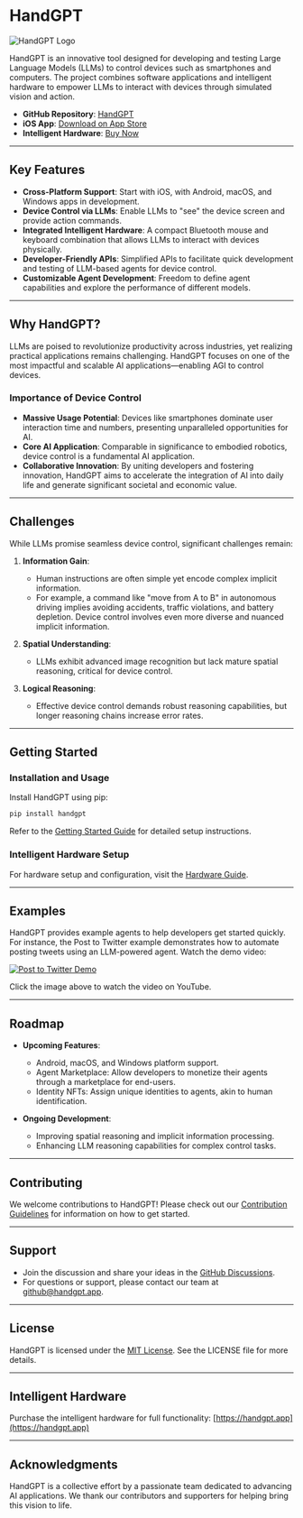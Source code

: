 # HandGPT

![HandGPT Logo](https://handgpt.app/logo.png)

HandGPT is an innovative tool designed for developing and testing Large Language Models (LLMs) to control devices such as smartphones and computers. The project combines software applications and intelligent hardware to empower LLMs to interact with devices through simulated vision and action.

- **GitHub Repository**: [HandGPT](https://github.com/handgpt/HandGPT)
- **iOS App**: [Download on App Store](https://apps.apple.com/us/app/handgpt/id6737915559)
- **Intelligent Hardware**: [Buy Now](https://handgpt.app)

---

## Key Features

- **Cross-Platform Support**: Start with iOS, with Android, macOS, and Windows apps in development.
- **Device Control via LLMs**: Enable LLMs to "see" the device screen and provide action commands.
- **Integrated Intelligent Hardware**: A compact Bluetooth mouse and keyboard combination that allows LLMs to interact with devices physically.
- **Developer-Friendly APIs**: Simplified APIs to facilitate quick development and testing of LLM-based agents for device control.
- **Customizable Agent Development**: Freedom to define agent capabilities and explore the performance of different models.

---

## Why HandGPT?

LLMs are poised to revolutionize productivity across industries, yet realizing practical applications remains challenging. HandGPT focuses on one of the most impactful and scalable AI applications—enabling AGI to control devices.

### Importance of Device Control

- **Massive Usage Potential**: Devices like smartphones dominate user interaction time and numbers, presenting unparalleled opportunities for AI.
- **Core AI Application**: Comparable in significance to embodied robotics, device control is a fundamental AI application.
- **Collaborative Innovation**: By uniting developers and fostering innovation, HandGPT aims to accelerate the integration of AI into daily life and generate significant societal and economic value.

---

## Challenges

While LLMs promise seamless device control, significant challenges remain:

1. **Information Gain**:
   - Human instructions are often simple yet encode complex implicit information.
   - For example, a command like "move from A to B" in autonomous driving implies avoiding accidents, traffic violations, and battery depletion. Device control involves even more diverse and nuanced implicit information.

2. **Spatial Understanding**:
   - LLMs exhibit advanced image recognition but lack mature spatial reasoning, critical for device control.

3. **Logical Reasoning**:
   - Effective device control demands robust reasoning capabilities, but longer reasoning chains increase error rates.

---

## Getting Started

### Installation and Usage
Install HandGPT using pip:

```bash
pip install handgpt
```

Refer to the [Getting Started Guide](docs/getting_started.md) for detailed setup instructions.

### Intelligent Hardware Setup
For hardware setup and configuration, visit the [Hardware Guide](docs/hardware.md).

---

## Examples

HandGPT provides example agents to help developers get started quickly. For instance, the Post to Twitter example demonstrates how to automate posting tweets using an LLM-powered agent. Watch the demo video:

[![Post to Twitter Demo](https://img.youtube.com/vi/9GSG7uFv8p8/0.jpg)](https://www.youtube.com/watch?v=9GSG7uFv8p8)

Click the image above to watch the video on YouTube.

---

## Roadmap

- **Upcoming Features**:
  - Android, macOS, and Windows platform support.
  - Agent Marketplace: Allow developers to monetize their agents through a marketplace for end-users.
  - Identity NFTs: Assign unique identities to agents, akin to human identification.

- **Ongoing Development**:
  - Improving spatial reasoning and implicit information processing.
  - Enhancing LLM reasoning capabilities for complex control tasks.

---

## Contributing

We welcome contributions to HandGPT! Please check out our [Contribution Guidelines](CONTRIBUTING.md) for information on how to get started.

---

## Support

- Join the discussion and share your ideas in the [GitHub Discussions](https://github.com/handgpt/HandGPT/discussions).
- For questions or support, please contact our team at [github@handgpt.app](mailto:github@handgpt.app).

---

## License

HandGPT is licensed under the [MIT License](LICENSE). See the LICENSE file for more details.

---

## Intelligent Hardware

Purchase the intelligent hardware for full functionality:
[https://handgpt.app](https://handgpt.app)

---

## Acknowledgments

HandGPT is a collective effort by a passionate team dedicated to advancing AI applications. We thank our contributors and supporters for helping bring this vision to life.
